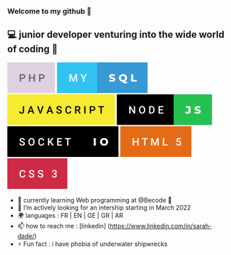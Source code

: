 ### Welcome to my github 👋

## :computer: junior developer venturing into the wide world of coding :woman: 
         
![Alt text](./assets/php.svg) ![Alt text](./assets/my-sql.svg)  ![Alt text](./assets/javascript.svg) ![Alt text](./assets/node-js.svg) ![Alt text](./assets/socket-io.svg) ![Alt text](./assets/html-5.svg) ![Alt text](./assets/css-3.svg)    


- 🌱 currently learning Web programming at @Becode :open_book:
- 🔭 I’m actively looking for an intership starting in March 2022
- :earth_africa: languages : FR | EN | GE | GR | AR 
- 📫 how to reach me : [linkedin] (https://www.linkedin.com/in/sarah-dade/)   
- ⚡ Fun fact : i have phobia of underwater shipwrecks


    
